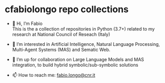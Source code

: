 # cfabiolongo repo collections

- 👋 Hi, I’m Fabio <br>
This is the a collection of repositories in Python (3.7+) related to my research at National Council of Reseach (Italy)

- 👀 I’m interested in Artificial Intelligence, Natural Language Processing, Multi-Agent Systems (MAS) and Sematic Web.

- 💞️ I’m up for collaboration on Large Language Models and MAS integration, to build hybrid symbolic/sub-symbolic solutions
  
- 📫 How to reach me: fabio.longo@cnr.it

<!---
cfabiolongo/cfabiolongo is a ✨ special ✨ repository because its `README.md` (this file) appears on your GitHub profile.
You can click the Preview link to take a look at your changes.
--->
